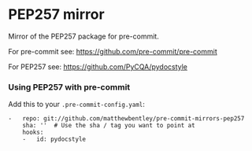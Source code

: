 PEP257 mirror
=============

Mirror of the PEP257 package for pre-commit.

For pre-commit see: https://github.com/pre-commit/pre-commit

For PEP257 see: https://github.com/PyCQA/pydocstyle


### Using PEP257 with pre-commit

Add this to your `.pre-commit-config.yaml`:

    -   repo: git://github.com/matthewbentley/pre-commit-mirrors-pep257
        sha: ''  # Use the sha / tag you want to point at
        hooks:
        -   id: pydocstyle
